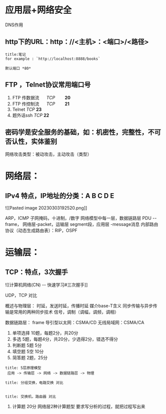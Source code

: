 
# 应用层+网络安全
DNS作用

## http下的URL：http：//<主机>：<端口>/<路径>

```ad-note
title:笔记
for example : `http://localhost:8888/books`

默认端口 *80*
```

## FTP ，Telnet协议常用端口号


1. FTP 传数据流      *TCP*        **20**
2. FTP 传控制流      *TCP*        **21**
3. Telnet           *TCP*        **23**
4. 题外话ssh         *TCP*        **22**


## 密码学是安全服务的基础，如：机密性，完整性，不可否认性，实体鉴别


网络攻击类型：被动攻击，主动攻击（类型）

# 网络层：

## IPv4  特点，IP地址的分类：A B C D E

![[Pasted image 20230303192520.png]]

ARP，ICMP
子网掩码，十进制，/数字
网络模型中每一层，数据链路层 PDU --frame， 网络层-packet，运输层 segment段，应用层 -message消息
内部路由协议（动态生成路由表）：RIP，OSPF

# 运输层：

## TCP：特点，3次握手

![[计算机网络(CN) -- 快速学习#三次握手]]



UDP，TCP 对比

概述与物理层：
时延，发送时延，传播时延
媒介base-T含义
同步传输与异步传输是常用的两种同步技术
信号，调制（调幅，调频，调相）

数据链路层：
frame
导引型以太网：CSMA/CD
无线局域网：CSMA/CA

1. 单项选择 10题，每题2分，共20分
2. 多选 5题，每题4分，共20分，少选得2分，错选不得分
3. 判断题 5题 5分
4. 填空题 5空 10分
5. 简答题 2题，25分
 
 
```ad-faq
title: 5层原理模型
 应用 -> 传输层 -> 网络 -> 数据链路层 -> 物理
```
 
 ```ad-faq
title: 分组交换，电路交换 对比


```

 
 ```ad-faq
title: 交换机，路由器 对比
```
 
1. 计算题 20分
 网络层2种计算题型
 要求写分析的过程，就把过程写出来